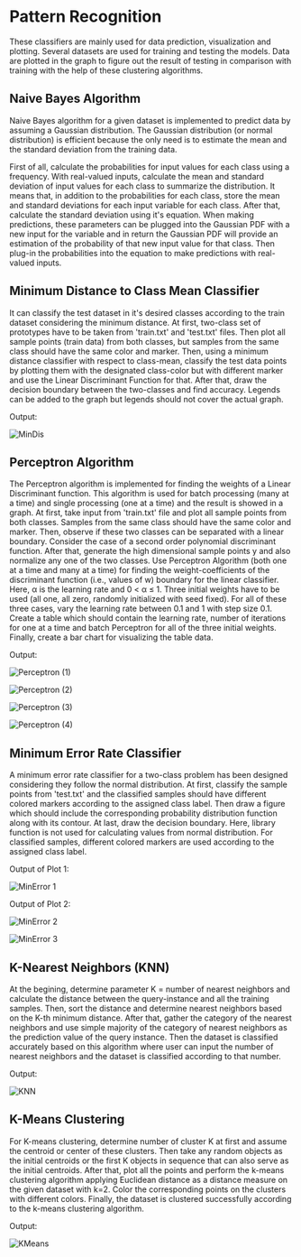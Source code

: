 # Pattern Recognition

These classifiers are mainly used for data prediction, visualization and plotting. Several datasets are used for training and testing the models. Data are plotted in the graph to figure out the result of testing in comparison with training with the help of these clustering algorithms.

## Naive Bayes Algorithm 

Naive Bayes algorithm for a given dataset is implemented to predict data by assuming a Gaussian distribution. The Gaussian distribution (or normal distribution) is efficient because the only need is to estimate the mean and the standard deviation from the training data. 

First of all, calculate the probabilities for input values for each class using a frequency. With real-valued inputs, calculate the mean and standard deviation of input values for each class to summarize the distribution. It means that, in addition to the probabilities for each class, store the mean and standard deviations for each input variable for each class. After that, calculate the standard deviation using it's equation. When making predictions, these parameters can be plugged into the Gaussian PDF with a new input for the variable and in return the Gaussian PDF will provide an estimation of the probability of that new input value for that class. Then plug-in the probabilities into the equation to make predictions with real-valued inputs.

## Minimum Distance to Class Mean Classifier

It can classify the test dataset in it's desired classes according to the train dataset considering the minimum distance. At first, two-class set of prototypes have to be taken from 'train.txt' and 'test.txt' files. Then plot all sample points (train data) from both classes, but samples from the same class should have the same color and marker. Then, using a minimum distance classifier with respect to class-mean, classify the test data points by plotting them with the designated class-color but with different marker and use the Linear Discriminant Function for that. After that, draw the decision boundary between the two-classes and find accuracy. Legends can be added to the graph but legends should not cover the actual graph.

Output:

![MinDis](https://user-images.githubusercontent.com/30154496/82357156-86400a00-9a26-11ea-9e7c-bc75efc97823.jpg)

## Perceptron Algorithm

The Perceptron algorithm is implemented for finding the weights of a Linear Discriminant function. This algorithm is used for batch processing (many at a time) and single processing (one at a time) and the result is showed in a graph. At first, take input from 'train.txt' file and plot all sample points from both classes. Samples from the same class should have the same color and marker. Then, observe if these two classes can be separated with a linear boundary. Consider the case of a second order polynomial discriminant function. After that, generate the high dimensional sample points y and also normalize any one of the two classes. Use Perceptron Algorithm (both one at a time and many at a time) for finding the weight-coefficients of the discriminant function (i.e., values of w) boundary for the linear classifier. Here, α is the learning rate and 0 < α ≤ 1. Three initial weights have to be used (all one, all zero, randomly initialized with seed fixed). For all of these three cases, vary the learning rate between 0.1 and 1 with step size 0.1. Create a table which should contain the learning rate, number of iterations for one at a time and batch Perceptron for all of the three initial weights. Finally, create a bar chart for visualizing the table data.

Output:

![Perceptron (1)](https://user-images.githubusercontent.com/30154496/82357168-8809cd80-9a26-11ea-8f04-83f7338d6978.jpg)


![Perceptron (2)](https://user-images.githubusercontent.com/30154496/82357171-88a26400-9a26-11ea-926c-db2481f8d9e9.jpg)


![Perceptron (3)](https://user-images.githubusercontent.com/30154496/82357175-893afa80-9a26-11ea-9bcf-bca2442e31b5.jpg)


![Perceptron (4)](https://user-images.githubusercontent.com/30154496/82357179-89d39100-9a26-11ea-992b-3c9c57c56d18.jpg)

## Minimum Error Rate Classifier

A minimum error rate classifier for a two-class problem has been designed considering they follow the normal distribution. At first, classify the sample points from 'test.txt' and the classified samples should have different colored markers according to the assigned class label. Then draw a figure which should include the corresponding probability distribution function along with its contour. At last, draw the decision boundary. Here, library function is not used for calculating values from normal distribution. For classified samples, different colored markers are used according to the assigned class label. 

Output of Plot 1:

![MinError 1](https://user-images.githubusercontent.com/30154496/82357159-86400a00-9a26-11ea-95b4-5a254571aa6a.jpg)

Output of Plot 2:

![MinError 2](https://user-images.githubusercontent.com/30154496/82357162-86d8a080-9a26-11ea-9dff-4acfe50ff3e4.jpg)

![MinError 3](https://user-images.githubusercontent.com/30154496/82357164-87713700-9a26-11ea-8bfa-93aa8a488552.jpg)

## K-Nearest Neighbors (KNN) 

At the begining, determine parameter K = number of nearest neighbors and calculate the distance between the query-instance and all the training samples. Then, sort the distance and determine nearest neighbors based on the K-th minimum distance. After that, gather the category of the nearest neighbors and use simple majority of the category of nearest neighbors as the prediction value of the query instance. Then the dataset is classified accurately based on this algorithm where user can input the number of nearest neighbors and the dataset is classified according to that number.

Output:

![KNN](https://user-images.githubusercontent.com/30154496/82357155-85a77380-9a26-11ea-8de9-6f83e3c1dee4.jpg)

## K-Means Clustering

For  K-means clustering, determine number of cluster K at first and assume the centroid or center of these clusters. Then take any random objects as the initial centroids or the first K objects in sequence that can also serve as the initial centroids. After that, plot all the points and perform the k-means clustering algorithm applying Euclidean distance as a distance measure on the given dataset with k=2. Color the corresponding points on the clusters with different colors. Finally, the dataset is clustered successfully according to the k-means clustering algorithm.

Output:

![KMeans](https://user-images.githubusercontent.com/30154496/82357148-83ddb000-9a26-11ea-855d-0196cbe594d3.jpg)

